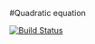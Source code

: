 #Quadratic equation

[![Build Status](https://https://travis-ci.org/Irin777/dopusk.svg?branch=master)](https://travis-ci.org/Irin777/dopusk)
